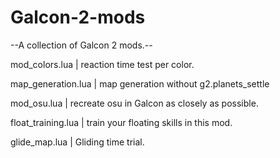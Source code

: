 # Galcon-2-mods
--A collection of Galcon 2 mods.--

mod_colors.lua |
  reaction time test per color.

map_generation.lua |
  map generation without g2.planets_settle
 
mod_osu.lua |
  recreate osu in Galcon as closely as possible.

float_training.lua |
  train your floating skills in this mod.
  
glide_map.lua |
  Gliding time trial.
